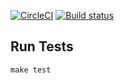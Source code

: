 [![CircleCI](https://circleci.com/gh/Frederick-S/sicp-exercises/tree/master.svg?style=shield)](https://circleci.com/gh/Frederick-S/sicp-exercises/tree/master) [![Build status](https://ci.appveyor.com/api/projects/status/pg07itkfgannqu27/branch/master?svg=true)](https://ci.appveyor.com/project/Frederick-S/sicp-exercises/branch/master)

## Run Tests
```
make test
```
